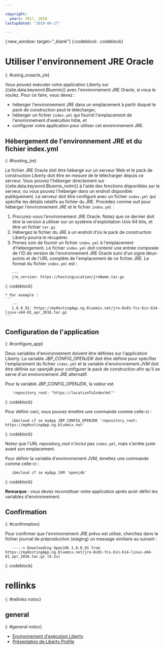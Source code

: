 ```yaml
---

copyright:
  years: 2017, 2018
lastupdated: "2018-06-27"

---
```


{:new_window: target="_blank"}
{:codeblock: .codeblock}

# Utiliser l'environnement JRE Oracle
{: #using_oraacle_jre}

Vous pouvez exécuter votre application Liberty sur {{site.data.keyword.Bluemix}} avec l'environnement JRE Oracle, si vous le voulez.  Pour ce faire, vous devez :
* héberger l'environnement JRE dans un emplacement à partir duquel le pack de construction peut le télécharger,
* héberger un fichier `index.yml` qui fournit l'emplacement de l'environnement d'exécution hôte, et
* configurer votre application pour utiliser cet environnement JRE.

## Hébergement de l'environnement JRE et du fichier index.yml
{: #hosting_jre}

Le fichier JRE Oracle doit être hébergé sur un serveur Web et le pack de construction Liberty doit être en mesure de le télécharger depuis ce serveur. Vous pouvez l'héberger directement sur {{site.data.keyword.Bluemix_notm}} à l'aide des fonctions disponibles sur le serveur, ou vous pouvez l'héberger dans un endroit disponible publiquement.  Le serveur doit être configuré avec un fichier `index.yml` qui spécifie les détails relatifs au fichier du JRE. Procédez comme suit pour héberger l'environnement JRE et le fichier `index.yml` :
  1. Procurez-vous l'environnement JRE Oracle.  Notez que ce dernier doit être la version à utiliser sur un système d'exploitation Unix 64 bits, et être un fichier `tar.gz`.
  2. Hébergez le fichier du JRE à un endroit d'où le pack de construction Liberty pourra le récupérer.
  3. Prenez soin de fournir un fichier `index.yml` à l'emplacement d'hébergement. Le fichier `index.yml` doit contenir une entrée composée de l'ID de version de l'environnement JRE Oracle suivi d'un signe deux-points et de l'URL complète de l'emplacement de ce fichier JRE. Le format du fichier `index.yml` est :
```
   ---
   jre_version: https://hostingLocation/jreName.tar.gz
```
{: codeblock}

    * Par exemple :
    ```
       ---
       1.8.0_91: https://myHostingApp.ng.bluemix.net/jre-8u91-fcs-bin-b14-linux-x64-01_apr_2016.tar.gz
    ```

## Configuration de l'application
{: #configure_app}

Deux variables d'environnement doivent être définies sur l'application Liberty. La variable *JBP_CONFIG_OPENJDK* doit être définie pour spécifier l'emplacement du fichier `index.yml` et la variable d'environnement *JVM* doit être définie sur *openjdk* pour configurer le pack de construction afin qu'il se serve d'un environnement JRE alternatif.

Pour la variable JBP_CONFIG_OPENJDK, la valeur est
```
   'repository_root: "https://locationToIndexYml"'
```
{: codeblock}

Pour définir ceci, vous pouvez émettre une commande comme celle-ci :
```
   ibmcloud cf se myApp JBP_CONFIG_OPENJDK 'repository_root: https://myHostingApp.ng.bluemix.net'
```
{: codeblock}

Notez que l'URL *repository_root* n'inclut pas `index.yml`, mais s'arrête juste avant son emplacement.

Pour définir la variable d'environnement JVM, émettez une commande comme celle-ci :
```
   ibmcloud cf se myApp JVM 'openjdk'
```
{: codeblock}

**Remarque** : vous devez reconstituer votre application après avoir défini les variables d'environnement.

## Confirmation
{: #confirmation}

Pour confirmer que l'environnement JRE prévu est utilisé, cherchez dans le fichier journal de préproduction (staging) un message similaire au suivant :
```
   -----> Downloading OpenJdk 1.8.0_91 from https://myHostingApp.ng.bluemix.net/jre-8u91-fcs-bin-b14-linux-x64-01_apr_2016.tar.gz (6.2s)
```
{: codeblock}

# rellinks
{: #rellinks notoc}
## general
{: #general notoc}
* [Environnement d'exécution Liberty](index.html)
* [Présentation de Liberty Profile](https://www.ibm.com/support/knowledgecenter/SSEQTP_liberty/com.ibm.websphere.wlp.doc/ae/cwlp_about.html)
